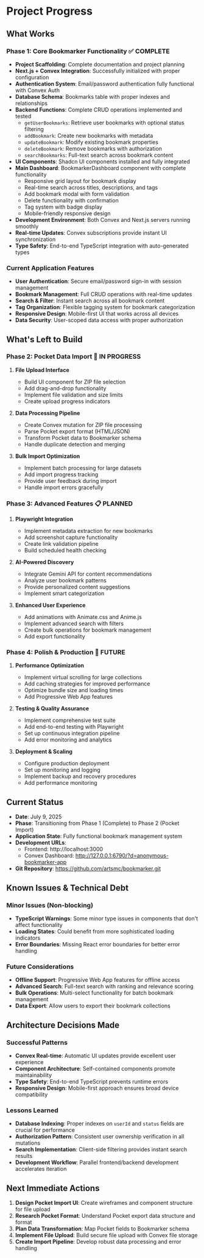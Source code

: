 # Project Progress

## What Works

### Phase 1: Core Bookmarker Functionality ✅ COMPLETE
*   **Project Scaffolding**: Complete documentation and project planning
*   **Next.js + Convex Integration**: Successfully initialized with proper configuration
*   **Authentication System**: Email/password authentication fully functional with Convex Auth
*   **Database Schema**: Bookmarks table with proper indexes and relationships
*   **Backend Functions**: Complete CRUD operations implemented and tested
    - `getUserBookmarks`: Retrieve user bookmarks with optional status filtering
    - `addBookmark`: Create new bookmarks with metadata
    - `updateBookmark`: Modify existing bookmark properties
    - `deleteBookmark`: Remove bookmarks with authorization
    - `searchBookmarks`: Full-text search across bookmark content
*   **UI Components**: Shadcn UI components installed and fully integrated
*   **Main Dashboard**: BookmarkerDashboard component with complete functionality
    - Responsive grid layout for bookmark display
    - Real-time search across titles, descriptions, and tags
    - Add bookmark modal with form validation
    - Delete functionality with confirmation
    - Tag system with badge display
    - Mobile-friendly responsive design
*   **Development Environment**: Both Convex and Next.js servers running smoothly
*   **Real-time Updates**: Convex subscriptions provide instant UI synchronization
*   **Type Safety**: End-to-end TypeScript integration with auto-generated types

### Current Application Features
*   **User Authentication**: Secure email/password sign-in with session management
*   **Bookmark Management**: Full CRUD operations with real-time updates
*   **Search & Filter**: Instant search across all bookmark content
*   **Tag Organization**: Flexible tagging system for bookmark categorization
*   **Responsive Design**: Mobile-first UI that works across all devices
*   **Data Security**: User-scoped data access with proper authorization

## What's Left to Build

### Phase 2: Pocket Data Import 🔄 IN PROGRESS
1.  **File Upload Interface**
    *   Build UI component for ZIP file selection
    *   Add drag-and-drop functionality
    *   Implement file validation and size limits
    *   Create upload progress indicators

2.  **Data Processing Pipeline**
    *   Create Convex mutation for ZIP file processing
    *   Parse Pocket export format (HTML/JSON)
    *   Transform Pocket data to Bookmarker schema
    *   Handle duplicate detection and merging

3.  **Bulk Import Optimization**
    *   Implement batch processing for large datasets
    *   Add import progress tracking
    *   Provide user feedback during import
    *   Handle import errors gracefully

### Phase 3: Advanced Features 📋 PLANNED
1.  **Playwright Integration**
    *   Implement metadata extraction for new bookmarks
    *   Add screenshot capture functionality
    *   Create link validation pipeline
    *   Build scheduled health checking

2.  **AI-Powered Discovery**
    *   Integrate Gemini API for content recommendations
    *   Analyze user bookmark patterns
    *   Provide personalized content suggestions
    *   Implement smart categorization

3.  **Enhanced User Experience**
    *   Add animations with Animate.css and Anime.js
    *   Implement advanced search with filters
    *   Create bulk operations for bookmark management
    *   Add export functionality

### Phase 4: Polish & Production 🎯 FUTURE
1.  **Performance Optimization**
    *   Implement virtual scrolling for large collections
    *   Add caching strategies for improved performance
    *   Optimize bundle size and loading times
    *   Add Progressive Web App features

2.  **Testing & Quality Assurance**
    *   Implement comprehensive test suite
    *   Add end-to-end testing with Playwright
    *   Set up continuous integration pipeline
    *   Add error monitoring and analytics

3.  **Deployment & Scaling**
    *   Configure production deployment
    *   Set up monitoring and logging
    *   Implement backup and recovery procedures
    *   Add performance monitoring

## Current Status

*   **Date**: July 9, 2025
*   **Phase**: Transitioning from Phase 1 (Complete) to Phase 2 (Pocket Import)
*   **Application State**: Fully functional bookmark management system
*   **Development URLs**: 
    - Frontend: http://localhost:3000
    - Convex Dashboard: http://127.0.0.1:6790/?d=anonymous-bookmarker-app
*   **Git Repository**: https://github.com/artsmc/bookmarker.git

## Known Issues & Technical Debt

### Minor Issues (Non-blocking)
*   **TypeScript Warnings**: Some minor type issues in components that don't affect functionality
*   **Loading States**: Could benefit from more sophisticated loading indicators
*   **Error Boundaries**: Missing React error boundaries for better error handling

### Future Considerations
*   **Offline Support**: Progressive Web App features for offline access
*   **Advanced Search**: Full-text search with ranking and relevance scoring
*   **Bulk Operations**: Multi-select functionality for batch bookmark management
*   **Data Export**: Allow users to export their bookmark collections

## Architecture Decisions Made

### Successful Patterns
*   **Convex Real-time**: Automatic UI updates provide excellent user experience
*   **Component Architecture**: Self-contained components promote maintainability
*   **Type Safety**: End-to-end TypeScript prevents runtime errors
*   **Responsive Design**: Mobile-first approach ensures broad device compatibility

### Lessons Learned
*   **Database Indexing**: Proper indexes on `userId` and `status` fields are crucial for performance
*   **Authorization Pattern**: Consistent user ownership verification in all mutations
*   **Search Implementation**: Client-side filtering provides instant search results
*   **Development Workflow**: Parallel frontend/backend development accelerates iteration

## Next Immediate Actions

1. **Design Pocket Import UI**: Create wireframes and component structure for file upload
2. **Research Pocket Format**: Understand Pocket export data structure and format
3. **Plan Data Transformation**: Map Pocket fields to Bookmarker schema
4. **Implement File Upload**: Build secure file upload with Convex file storage
5. **Create Import Pipeline**: Develop robust data processing and error handling
